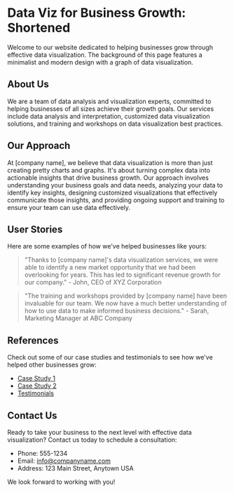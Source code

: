 <!--font:Open Sans-->

# Data Viz for Business Growth: Shortened

Welcome to our website dedicated to helping businesses grow through effective data visualization. The background of this page features a minimalist and modern design with a graph of data visualization.

## About Us

We are a team of data analysis and visualization experts, committed to helping businesses of all sizes achieve their growth goals. Our services include data analysis and interpretation, customized data visualization solutions, and training and workshops on data visualization best practices.

## Our Approach

At [company name], we believe that data visualization is more than just creating pretty charts and graphs. It's about turning complex data into actionable insights that drive business growth. Our approach involves understanding your business goals and data needs, analyzing your data to identify key insights, designing customized visualizations that effectively communicate those insights, and providing ongoing support and training to ensure your team can use data effectively.

## User Stories

Here are some examples of how we've helped businesses like yours:

> "Thanks to [company name]'s data visualization services, we were able to identify a new market opportunity that we had been overlooking for years. This has led to significant revenue growth for our company." - John, CEO of XYZ Corporation

> "The training and workshops provided by [company name] have been invaluable for our team. We now have a much better understanding of how to use data to make informed business decisions." - Sarah, Marketing Manager at ABC Company

## References

Check out some of our case studies and testimonials to see how we've helped other businesses grow:

- [Case Study 1](#)
- [Case Study 2](#)
- [Testimonials](#)

## Contact Us

Ready to take your business to the next level with effective data visualization? Contact us today to schedule a consultation:

- Phone: 555-1234
- Email: info@companyname.com
- Address: 123 Main Street, Anytown USA

We look forward to working with you!

<!--

Write me content for website with wallpaper which alt text is:

"A wallpaper with a graph of data visualization, in a minimalist and modern design."

The name/title of the page should not be 1:1 copy of the alt text but rather a real content of the website which is using this wallpaper.

- Use markdown format 
- Start with heading
- Heading should be short and concise
- The content should look like a real website 
- The website should not be about the wallpaper, wallpaper is just a related background
- Heading should be contain work "wallpaper" or "background"
- Include real sections like references, contact, user stories, etc. use things relevant to the page purpose.
- Feel free to use structure like headings, bullets, numbering, blockquotes, paragraphs, horizontal lines, etc.
- You can use formatting like bold or _italic_
- You can include UTF-8 emojis
- Links should be only #hash anchors (and you can refer to the document itself)
- Do not include images


---


# Data Visualization for Business Growth

Welcome to our website dedicated to helping businesses grow through effective data visualization. Our minimalist and modern design philosophy is reflected in the wallpaper on this page, which features a graph of data visualization.

## About Us

We are a team of experts in data analysis and visualization, with years of experience helping businesses of all sizes achieve their growth goals. Our services include:

- Data analysis and interpretation
- Customized data visualization solutions
- Training and workshops on data visualization best practices

## Our Approach

At [company name], we believe that data visualization is not just about creating pretty charts and graphs. It's about turning complex data into actionable insights that drive business growth. Our approach involves:

1. Understanding your business goals and data needs
2. Analyzing your data to identify key insights
3. Designing customized visualizations that effectively communicate those insights
4. Providing ongoing support and training to ensure your team can use data effectively

## User Stories

Here are some examples of how we've helped businesses like yours:

> "Thanks to [company name]'s data visualization services, we were able to identify a new market opportunity that we had been overlooking for years. This has led to significant revenue growth for our company." - John, CEO of XYZ Corporation

> "The training and workshops provided by [company name] have been invaluable for our team. We now have a much better understanding of how to use data to make informed business decisions." - Sarah, Marketing Manager at ABC Company

## References

Check out some of our case studies and testimonials to see how we've helped other businesses grow:

- [Case Study 1](#)
- [Case Study 2](#)
- [Testimonials](#)

## Contact Us

Ready to take your business to the next level with effective data visualization? Contact us today to schedule a consultation:

- Phone: 555-1234
- Email: info@companyname.com
- Address: 123 Main Street, Anytown USA

We look forward to working with you!


---


Heading is too long, rewrite whole content.


---


# Grow Your Business with Effective Data Visualization

Welcome to our website dedicated to helping businesses grow through effective data visualization. Our minimalist and modern design philosophy is reflected in the background of this page, which features a graph of data visualization.

## About Us

We are experts in data analysis and visualization, with years of experience helping businesses of all sizes achieve their growth goals. Our services include data analysis and interpretation, customized data visualization solutions, and training and workshops on data visualization best practices.

## Our Approach

At [company name], we believe that data visualization is not just about creating pretty charts and graphs. It's about turning complex data into actionable insights that drive business growth. Our approach involves understanding your business goals and data needs, analyzing your data to identify key insights, designing customized visualizations that effectively communicate those insights, and providing ongoing support and training to ensure your team can use data effectively.

## User Stories

Here are some examples of how we've helped businesses like yours:

> "Thanks to [company name]'s data visualization services, we were able to identify a new market opportunity that we had been overlooking for years. This has led to significant revenue growth for our company." - John, CEO of XYZ Corporation

> "The training and workshops provided by [company name] have been invaluable for our team. We now have a much better understanding of how to use data to make informed business decisions." - Sarah, Marketing Manager at ABC Company

## References

Check out some of our case studies and testimonials to see how we've helped other businesses grow:

- [Case Study 1](#)
- [Case Study 2](#)
- [Testimonials](#)

## Contact Us

Ready to take your business to the next level with effective data visualization? Contact us today to schedule a consultation:

- Phone: 555-1234
- Email: info@companyname.com
- Address: 123 Main Street, Anytown USA

We look forward to working with you!


---


Heading is too long, rewrite whole content.


---


# Effective Data Visualization for Business Growth

Welcome to our website dedicated to helping businesses grow through effective data visualization. Our modern and minimalist design philosophy is reflected in the background of this page, which features a graph of data visualization.

## About Us

We are a team of data analysis and visualization experts with years of experience helping businesses of all sizes achieve their growth goals. Our services include data analysis and interpretation, customized data visualization solutions, and training and workshops on data visualization best practices.

## Our Approach

At [company name], we believe that data visualization is not just about creating pretty charts and graphs. It's about turning complex data into actionable insights that drive business growth. Our approach involves understanding your business goals and data needs, analyzing your data to identify key insights, designing customized visualizations that effectively communicate those insights, and providing ongoing support and training to ensure your team can use data effectively.

## User Stories

Here are some examples of how we've helped businesses like yours:

> "Thanks to [company name]'s data visualization services, we were able to identify a new market opportunity that we had been overlooking for years. This has led to significant revenue growth for our company." - John, CEO of XYZ Corporation

> "The training and workshops provided by [company name] have been invaluable for our team. We now have a much better understanding of how to use data to make informed business decisions." - Sarah, Marketing Manager at ABC Company

## References

Check out some of our case studies and testimonials to see how we've helped other businesses grow:

- [Case Study 1](#)
- [Case Study 2](#)
- [Testimonials](#)

## Contact Us

Ready to take your business to the next level with effective data visualization? Contact us today to schedule a consultation:

- Phone: 555-1234
- Email: info@companyname.com
- Address: 123 Main Street, Anytown USA

We look forward to working with you!


---


Heading is too long, rewrite whole content.


---


# Data Visualization Solutions for Business Growth

Welcome to our website dedicated to helping businesses grow through effective data visualization. The background of this page features a minimalist and modern design with a graph of data visualization.

## About Us

We are a team of data analysis and visualization experts, committed to helping businesses of all sizes achieve their growth goals. Our services include data analysis and interpretation, customized data visualization solutions, and training and workshops on data visualization best practices.

## Our Approach

At [company name], we believe that data visualization is more than just creating pretty charts and graphs. It's about turning complex data into actionable insights that drive business growth. Our approach involves understanding your business goals and data needs, analyzing your data to identify key insights, designing customized visualizations that effectively communicate those insights, and providing ongoing support and training to ensure your team can use data effectively.

## User Stories

Here are some examples of how we've helped businesses like yours:

> "Thanks to [company name]'s data visualization services, we were able to identify a new market opportunity that we had been overlooking for years. This has led to significant revenue growth for our company." - John, CEO of XYZ Corporation

> "The training and workshops provided by [company name] have been invaluable for our team. We now have a much better understanding of how to use data to make informed business decisions." - Sarah, Marketing Manager at ABC Company

## References

Check out some of our case studies and testimonials to see how we've helped other businesses grow:

- [Case Study 1](#)
- [Case Study 2](#)
- [Testimonials](#)

## Contact Us

Ready to take your business to the next level with effective data visualization? Contact us today to schedule a consultation:

- Phone: 555-1234
- Email: info@companyname.com
- Address: 123 Main Street, Anytown USA

We look forward to working with you!


---


Write me a Google font which is best fitting for the website.

Pick from the list:
- Montserrat
- Poppins
- Barlow Condensed
- Great Vibes
- Dancing Script
- IBM Plex Sans
- Futura
- Open Sans
- Inter
- Lobster
- Raleway
- Roboto
- Playfair Display
- Alegreya
- Orbitron
- Exo 2
- Lato


Write just the font name nothing else.


---


Open Sans

-->
